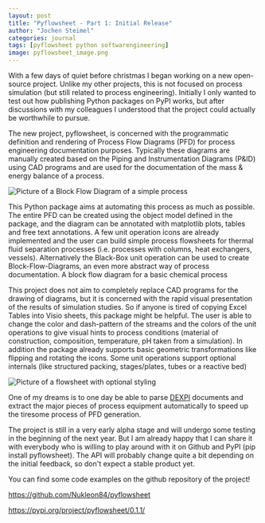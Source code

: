 ```yaml
---
layout: post
title: "Pyflowsheet - Part 1: Initial Release"
author: "Jochen Steimel"
categories: journal
tags: [pyflowsheet python softwarengineering]
image: pyflowsheet_image.png
---
```



With a few days of quiet before christmas I began working on a new open-source project. Unlike my other projects, this is not focused on process simulation (but still related to process engineering). Initially I only wanted to test out how publishing Python packages on PyPI works, but after discussions with my colleagues I understood that the project could actually be worthwhile to pursue.

The new project, pyflowsheet, is concerned with the programmatic definition and rendering of Process Flow Diagrams (PFD) for process engineering documentation purposes. Typically these diagrams are manually created based on the Piping and Instrumentation Diagrams (P&ID) using CAD programs and are used for the documentation of the mass & energy balance of a process.

![Picture of a Block Flow Diagram of a simple process](https://nukleon84.github.io/ChemicalCode/assets/img/pyflowsheet_blockflowdiagram.png)

This Python package aims at automating this process as much as possible. The entire PFD can be created using the object model defined in the package, and the diagram can be annotated with matplotlib plots, tables and free text annotations. A few unit operation icons are already implemented and the user can build simple process flowsheets for thermal fluid separation processes (i.e. processes with columns, heat exchangers, vessels). Alternatively the Black-Box unit operation can be used to create Block-Flow-Diagrams, an even more abstract way of process documentation.
A block flow diagram for a basic chemical process

This project does not aim to completely replace CAD programs for the drawing of diagrams, but it is concerned with the rapid visual presentation of the results of simulation studies. So if anyone is tired of copying Excel Tables into Visio sheets, this package might be helpful. The user is able to change the color and dash-pattern of the streams and the colors of the unit operations to give visual hints to process conditions (material of construction, composition, temperature, pH taken from a simulation). In addition the package already supports basic geometric transformations like flipping and rotating the icons. Some unit operations support optional internals (like structured packing, stages/plates, tubes or a reactive bed)

![Picture of a flowsheet with optional styling](https://nukleon84.github.io/ChemicalCode/assets/img/pyflowsheet_styling.png)

One of my dreams is to one day be able to parse [DEXPI](https://dexpi.org/) documents and extract the major pieces of process equipment automatically to speed up the tiresome process of PFD generation.

The project is still in a very early alpha stage and will undergo some testing in the beginning of the next year. But I am already happy that I can share it with everybody who is willing to play around with it on Github and PyPI (pip install pyflowsheet). The API will probably change quite a bit depending on the initial feedback, so don't expect a stable product yet.

You can find some code examples on the github repository of the project!

https://github.com/Nukleon84/pyflowsheet

https://pypi.org/project/pyflowsheet/0.1.1/